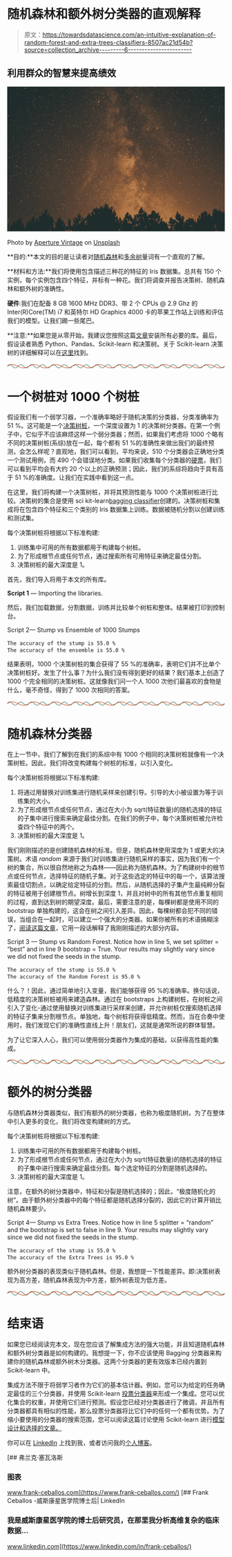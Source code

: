 # 随机森林和额外树分类器的直观解释

> 原文：<https://towardsdatascience.com/an-intuitive-explanation-of-random-forest-and-extra-trees-classifiers-8507ac21d54b?source=collection_archive---------6----------------------->

## 利用群众的智慧来提高绩效

![](img/476135a8aa4ee4c0c8c38044979a7359.png)

Photo by [Aperture Vintage](https://unsplash.com/@aperturevintage?utm_source=medium&utm_medium=referral) on [Unsplash](https://unsplash.com?utm_source=medium&utm_medium=referral)

**目的:**本文的目的是让读者对[随机森林](https://scikit-learn.org/stable/modules/generated/sklearn.ensemble.RandomForestClassifier.html)和[多余树](https://scikit-learn.org/stable/modules/generated/sklearn.ensemble.ExtraTreesClassifier.html)量词有一个直观的了解。

**材料和方法:**我们将使用包含描述三种花的特征的 Iris 数据集。总共有 150 个实例，每个实例包含四个特征，并标有一种花。我们将调查并报告决策树、随机森林和额外树的准确性。

**硬件**:我们在配备 8 GB 1600 MHz DDR3、带 2 个 CPUs @ 2.9 Ghz 的 Inter(R)Core(TM) i7 和英特尔 HD Graphics 4000 卡的苹果工作站上训练和评估我们的模型。让我们踢一些尾巴。

**注意:**如果您是从零开始，我建议您按照这篇[文章](/i-want-to-be-the-very-best/installing-keras-tensorflow-using-anaconda-for-machine-learning-44ab28ff39cb)安装所有必要的库。最后，假设读者熟悉 Python、Pandas、Scikit-learn 和决策树。关于 Scikit-learn 决策树的详细解释可以在[这里](/scikit-learn-decision-trees-explained-803f3812290d)找到。

![](img/77d0ace87ccb9e9a1bf8579dbe563807.png)

# 一个树桩对 1000 个树桩

假设我们有一个弱学习器，一个准确率略好于随机决策的分类器，分类准确率为 51 %。这可能是一个[决策树桩](https://en.wikipedia.org/wiki/Decision_stump)，一个深度设置为 1 的决策树分类器。在第一个例子中，它似乎不应该麻烦这样一个弱分类器；然而，如果我们考虑将 1000 个略有不同的决策树桩(系综)放在一起，每个都有 51 %的准确性来做出我们的最终预测，会怎么样呢？直观地，我们可以看到，平均来说，510 个分类器会正确地分类一个测试用例，而 490 个会错误地分类。如果我们收集每个分类器的[硬票](https://stats.stackexchange.com/questions/320156/hard-voting-versus-soft-voting-in-ensemble-based-methods)，我们可以看到平均会有大约 20 个以上的正确预测；因此，我们的系综将趋向于具有高于 51 %的准确度。让我们在实践中看到这一点。

在这里，我们将构建一个决策树桩，并将其预测性能与 1000 个决策树桩进行比较。决策树的集合是使用 sci kit-learn[bagging classifier](https://scikit-learn.org/stable/modules/generated/sklearn.ensemble.BaggingClassifier.html)创建的。决策树桩和集成将在包含四个特征和三个类别的 Iris 数据集上训练。数据被随机分割以创建训练和测试集。

每个决策树桩将根据以下标准构建:

1.  训练集中可用的所有数据都用于构建每个树桩。
2.  为了形成根节点或任何节点，通过搜索所有可用特征来确定最佳分割。
3.  决策树桩的最大深度是 1。

首先，我们导入将用于本文的所有库。

**Script 1** — Importing the libraries.

然后，我们加载数据，分割数据，训练并比较单个树桩和整体。结果被打印到控制台。

Script 2— Stump vs Ensemble of 1000 Stumps

```
The accuracy of the stump is 55.0 %
The accuracy of the ensemble is 55.0 %
```

结果表明，1000 个决策树桩的集合获得了 55 %的准确率，表明它们并不比单个决策树桩好。发生了什么事？为什么我们没有得到更好的结果？我们基本上创造了 1000 个完全相同的决策树桩。这就像我们问一个人 1000 次他们最喜欢的食物是什么，毫不奇怪，得到了 1000 次相同的答案。

![](img/77d0ace87ccb9e9a1bf8579dbe563807.png)

# 随机森林分类器

在上一节中，我们了解到在我们的系综中有 1000 个相同的决策树桩就像有一个决策树桩。因此，我们将改变构建每个树桩的标准，以引入变化。

每个决策树桩将根据以下标准构建:

1.  将通过用替换对训练集进行随机采样来创建引导。引导的大小被设置为等于训练集的大小。
2.  为了形成根节点或任何节点，通过在大小为 sqrt(特征数量)的随机选择的特征的子集中进行搜索来确定最佳分割。在我们的例子中，每个决策树桩被允许检查四个特征中的两个。
3.  决策树桩的最大深度是 1。

我们刚刚描述的是创建随机森林的标准。但是，随机森林使用深度为 1 或更大的决策树。术语 *random* 来源于我们对训练集进行随机采样的事实，因为我们有一个树的集合，所以很自然地称之为森林——因此称为随机森林。为了构建树中的根节点或任何节点，选择特征的随机子集。对于这些选定的特征中的每一个，该算法搜索最佳切割点，以确定给定特征的分割。然后，从随机选择的子集产生最纯粹分裂的特征被用于创建根节点。树增长到深度 1，并且对树中的所有其他节点重复相同的过程，直到达到树的期望深度。最后，需要注意的是，每棵树都是使用不同的 bootstrap 单独构建的，这会在树之间引入差异。因此，每棵树都会犯不同的错误，当组合在一起时，可以建立一个强大的分类器。如果你被所有的术语搞糊涂了，[阅读这篇文章](/scikit-learn-decision-trees-explained-803f3812290d)，它用一段话解释了我刚刚描述的大部分内容。

Script 3 — Stump vs Random Forest. Notice how in line 5, we set splitter = “best” and in line 9 bootstrap = True. Your results may slightly vary since we did not fixed the seeds in the stump.

```
The accuracy of the stump is 55.0 %
The accuracy of the Random Forest is 95.0 %
```

什么？！因此，通过简单地引入变量，我们能够获得 95 %的准确率。换句话说，低精度的决策树桩被用来建造森林。通过在 bootstraps 上构建树桩，在树桩之间引入了变化-通过使用替换对训练集进行采样来创建，并允许树桩仅搜索随机选择的特征子集来分割根节点。单独地，每个树桩将获得低精度。然而，当在合奏中使用时，我们发现它们的准确性直线上升！朋友们，这就是通常所说的群体智慧。

为了让它深入人心，我们可以使用弱分类器作为集成的基础，以获得高性能的集成。

![](img/77d0ace87ccb9e9a1bf8579dbe563807.png)

# **额外的树分类器**

与随机森林分类器类似，我们有额外的树分类器，也称为极度随机树。为了在整体中引入更多的变化，我们将改变构建树的方式。

每个决策树桩将根据以下标准构建:

1.  训练集中可用的所有数据都用于构建每个树桩。
2.  为了形成根节点或任何节点，通过在大小为 sqrt(特征数量)的随机选择的特征的子集中进行搜索来确定最佳分割。每个选定特征的分割是随机选择的。
3.  决策树桩的最大深度是 1。

注意，在额外的树分类器中，特征和分裂是随机选择的；因此，“极度随机化的树”。由于额外树分类器中的每个特征都是随机选择分裂的，因此它的计算开销比随机森林要少。

Script 4— Stump vs Extra Trees. Notice how in line 5 splitter = “random” and the bootstrap is set to false in line 9\. Your results may slightly vary since we did not fixed the seeds in the stump.

```
The accuracy of the stump is 55.0 %
The accuracy of the Extra Trees is 95.0 %
```

额外树分类器的表现类似于随机森林。但是，我想提一下性能差异。即:决策树表现为高方差，随机森林表现为中方差，额外树表现为低方差。

![](img/77d0ace87ccb9e9a1bf8579dbe563807.png)

# 结束语

如果您已经阅读完本文，现在您应该了解集成方法的强大功能，并且知道随机森林和额外树分类器是如何构建的。我想提一下，你不应该使用 Bagging 分类器来构建你的随机森林或额外树木分类器。这两个分类器的更有效版本已经内置到 Scikit-learn 中。

集成方法不限于将弱学习者作为它们的基本估计器。例如，您可以为给定的任务确定最佳的三个分类器，并使用 Scikit-learn [投票分类器](https://scikit-learn.org/stable/modules/generated/sklearn.ensemble.VotingClassifier.html)来形成一个集成。您可以优化集合的权重，并使用它们进行预测。假设您已经对分类器进行了微调，并且所有分类器都具有相似的性能，那么投票分类器将比它们中的任何一个都有优势。为了缩小要使用的分类器的搜索范围，您可以阅读这篇讨论使用 Scikit-learn 进行[模型设计和选择的文章。](https://medium.com/i-want-to-be-the-very-best/model-design-and-selection-with-scikit-learn-18a29041d02a?source=post_stats_page---------------------------)

你可以在 [LinkedIn](https://www.linkedin.com/in/frank-ceballos/) 上找到我，或者访问我的[个人博客](https://www.frank-ceballos.com/)。

[](https://www.frank-ceballos.com/) [## 弗兰克·塞瓦洛斯

### 图表

www.frank-ceballos.com](https://www.frank-ceballos.com/)  [## Frank Ceballos -威斯康星医学院博士后| LinkedIn

### 我是威斯康星医学院的博士后研究员，在那里我分析高维复杂的临床数据…

www.linkedin.com](https://www.linkedin.com/in/frank-ceballos/)